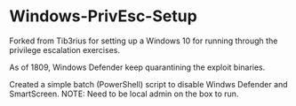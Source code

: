 # Windows-PrivEsc-Setup

Forked from Tib3rius for setting up a Windows 10 for running through the privilege escalation exercises.

As of 1809, Windows Defender keep quarantining the exploit binaries. 

Created a simple batch (PowerShell) script to disable Windws Defender and SmartScreen.  NOTE: Need to be local admin on the box to run.

